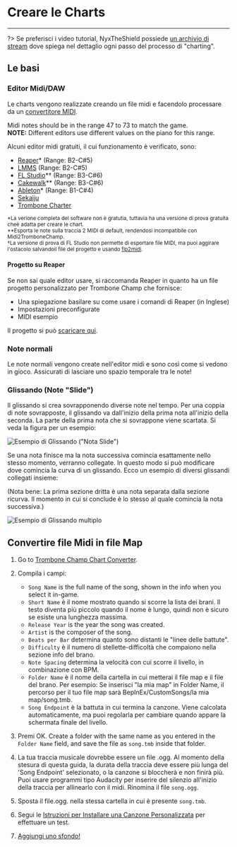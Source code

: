 # Creare le Charts
---

?> Se preferisci i video tutorial, NyxTheShield possiede [un archivio di stream](https://www.youtube.com/watch?v=ig27SlJveGs) dove spiega nel dettaglio ogni passo del processo di "charting".

## Le basi
### Editor Midi/DAW
Le charts vengono realizzate creando un file midi e facendolo processare da un [convertitore MIDI](#converting-midi-to-map-file).

Midi notes should be in the range 47 to 73 to match the game.<br>**NOTE:** Different editors use different values on the piano for this range.

Alcuni editor midi gratuiti, il cui funzionamento è verificato, sono:
- [Reaper](https://www.reaper.fm/download.php)* (Range: B2-C#5)
- [LMMS](https://lmms.io/download#windows) (Range: B2-C#5)
- [FL Studio](https://www.image-line.com/fl-studio-download/)*† (Range: B3-C#6)
- [Cakewalk](https://www.bandlab.com/products/cakewalk)** (Range: B3-C#6)
- [Ableton](https://www.ableton.com/en/trial/)* (Range: B1-C#4)
- [Sekaiju](http://openmidiproject.osdn.jp/Sekaiju_en.html)
- [Trombone Charter](https://github.com/towai/TromboneCharter/releases/latest)

<sub>*La verione completa del software non è gratutia, tuttavia ha una versione di prova gratuita cheè adatta per creare le chart.</sub><br> <sub>**Esporta le note sulla traccia 2 MIDI di default, rendendosi incompatibile con Midi2TromboneChamp.</sub><br> <sub>†La versione di prova di FL Studio non permette di esportare file MIDI, ma puoi aggirare l'ostacolo salvandoil file del progetto e usando <a href="https://github.com/Kaydax/flp2midi/releases/latest">flp2midi</a>.</p>

<h4 spaces-before="0">
  Progetto su Reaper
</h4>

<p spaces-before="0">
  Se non sai quale editor usare, si raccomanda Reaper in quanto ha un file progetto personalizzato per Trombone Champ che fornisce:
</p>

<ul>
  <li>
    Una spiegazione basilare su come usare i comandi di Reaper (in Inglese)
  </li>
  <li>
    Impostazioni preconfigurate
  </li>
  <li>
    MIDI esempio
  </li>
</ul>

<p spaces-before="0">
  Il progetto si può <a href="https://trombone.wiki/docs/files/REAPER_Trombone_Champ_Charting_Template.zip">scaricare qui</a>.
</p>

<h3 spaces-before="0">
  Note normali
</h3>

<p spaces-before="0">
  Le note normali vengono create nell'editor midi e sono così come si vedono in gioco. Assicurati di lasciare uno spazio temporale tra le note!
</p>

<h3 spaces-before="0">
  Glissando (Note "Slide")
</h3>

<p spaces-before="0">
  Il glissando si crea sovrapponendo diverse note nel tempo. Per una coppia di note sovrapposte, il glissando va dall'inizio della prima nota all'inizio della seconda. La parte della prima nota che si sovrappone viene scartata. Si veda la figura per un esempio:
</p>

<p spaces-before="0">
  <img src="../docs/files/slide1.png" alt="Esempio di Glissando (&quot;Nota Slide&quot;)" />
</p>

<p spaces-before="0">
  Se una nota finisce ma la nota successiva comincia esattamente nello stesso momento, verranno collegate. In questo modo si può modificare dove comincia la curva di un glissando. Ecco un esempio di diversi glissandi collegati insieme:
</p>

<p spaces-before="0">
  (Nota bene: La prima sezione dritta è una nota separata dalla sezione ricurva. Il momento in cui si conclude è lo stesso al quale comincia la nota successiva.)
</p>

<p spaces-before="0">
  <img src="../docs/files/slide2.png" alt="Esempio di Glissando multiplo" />
</p>

<h2 spaces-before="0">
  Convertire file Midi in file Map
</h2>

<ol start="1">
  <li>
    <p spaces-before="0">
      Go to <a href="https://tc-chart-converter.github.io/">Trombone Champ Chart Converter</a>.
    </p>
  </li>
  
  <li>
    <p spaces-before="0">
      Compila i campi:
    </p>
    <ul>
      <li>
        <code>Song Name</code> is the full name of the song, shown in the info when you select it in-game.
      </li>
      <li>
        <code>Short Name</code> è il nome mostrato quando si scorre la lista dei brani. Il testo diventa più piccolo quando il nome è lungo, quindi non è sicuro se esiste una lunghezza massima.
      </li>
      <li>
        <code>Release Year</code> is the year the song was created.
      </li>
      <li>
        <code>Artist</code> is the composer of the song.
      </li>
      <li>
        <code>Beats per Bar</code> determina quanto sono distanti le "linee delle battute".
      </li>
      <li>
        <code>Difficulty</code> è il numero di stellette-difficoltà che compaiono nella sezione info del brano.
      </li>
      <li>
        <code>Note Spacing</code> determina la velocità con cui scorre il livello, in combinazione con BPM.
      </li>
      <li>
        <code>Folder Name</code> è il nome della cartella in cui metterai il file map e il file del brano. Per esempio: Se inserisci "la mia map" in Folder Name, il percorso per il tuo file map sarà BepInEx/CustomSongs/la mia map/song.tmb.
      </li>
      <li>
        <code>Song Endpoint</code> è la battuta in cui termina la canzone. Viene calcolata automaticamente, ma puoi regolarla per cambiare quando appare la schermata finale del livello.
      </li>
    </ul>
  </li>
  
  <li>
    <p spaces-before="0">
      Premi OK. Create a folder with the same name as you entered in the <code>Folder Name</code> field, and save the file as <code>song.tmb</code> inside that folder.
    </p>
  </li>
  
  <li>
    <p spaces-before="0">
      La tua traccia musicale dovrebbe essere un file .ogg. Al momento della stesura di questa guida, la durata della traccia deve essere più lunga del 'Song Endpoint' selezionato, o la canzone si bloccherà e non finirà più. Puoi usare programmi tipo Audacity per inserire del silenzio all'inizio della traccia per allinearlo con il midi. Rinomina il file <code>song.ogg</code>.
    </p>
  </li>
  
  <li>
    <p spaces-before="0">
      Sposta il file.ogg. nella stessa cartella in cui è presente <code>song.tmb</code>.
    </p>
  </li>
  
  <li>
    <p spaces-before="0">
      Segui le <a href="installing-songs">Istruzioni per Installare una Canzone Personalizzata</a> per effettuare un test.
    </p>
  </li>
  
  <li>
    <p spaces-before="0">
      <a href="chart-backgrounds">Aggiungi uno sfondo!</a>
    </p>
  </li>
</ol>
